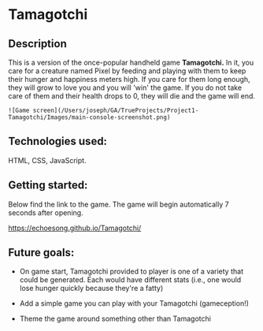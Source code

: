 # Tamagotchi

## Description
 This is a version of the once-popular handheld game **Tamagotchi.** In it, you care for a creature named Pixel by feeding and playing with them to keep their hunger and happiness meters high. If you care for them long enough, they will grow to love you and you will 'win' the game. If you do not take care of them and their health drops to 0, they will die and the game will end.

    ![Game screen](/Users/joseph/GA/TrueProjects/Project1-Tamagotchi/Images/main-console-screenshot.png)

## Technologies used:

HTML, CSS, JavaScript.

## Getting started:

Below find the link to the game. The game will begin automatically 7 seconds after opening.

https://echoesong.github.io/Tamagotchi/

## Future goals:

- On game start, Tamagotchi provided to player is one of a variety that could be generated. Each would have different stats (i.e., one would lose hunger quickly because they're a fatty)

- Add a simple game you can play with your Tamagotchi (gameception!)

- Theme the game around something other than Tamagotchi 



